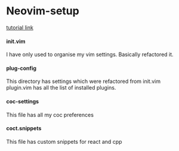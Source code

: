 # Neovim-setup

[tutorial link](https://www.youtube.com/watch?v=h6EceMac8eE)

#### init.vim 
I have only used to organise my vim settings. Basically refactored it.

#### plug-config
This directory has settings which were refactored from init.vim \
plugin.vim has all the list of installed plugins.

#### coc-settings 
This file has all my coc preferences

#### coct.snippets
This file has custom snippets for react and cpp


